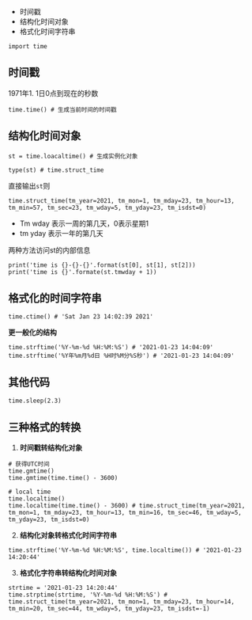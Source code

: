 - 时间戳
- 结构化时间对象
- 格式化时间字符串

```
import time
```

## 时间戳

1971年1. 1日0点到现在的秒数

```
time.time() # 生成当前时间的时间戳
```

## 结构化时间对象

```
st = time.loacaltime() # 生成实例化对象
```

```
type(st) # time.struct_time
```

直接输出`st`则

```
time.struct_time(tm_year=2021, tm_mon=1, tm_mday=23, tm_hour=13, tm_min=57, tm_sec=23, tm_wday=5, tm_yday=23, tm_isdst=0)
```

- Tm wday 表示一周的第几天，0表示星期1
- tm yday 表示一年的第几天

两种方法访问st的内部信息

```
print('time is {}-{}-{}'.format(st[0], st[1], st[2]))
print('time is {}'.formate(st.tmwday + 1))
```

## 格式化的时间字符串

```
time.ctime() # 'Sat Jan 23 14:02:39 2021'
```

**更一般化的结构**

```
time.strftime('%Y-%m-%d %H:%M:%S') # '2021-01-23 14:04:09'
time.strftime('%Y年%m月%d日 %H时%M分%S秒') # '2021-01-23 14:04:09'
```

## 其他代码

```
time.sleep(2.3)
```

## 三种格式的转换

1. **时间戳转结构化对象**

```
# 获得UTC时间
time.gmtime()
time.gmtime(time.time() - 3600)
```

```
# local time
time.localtime()
time.localtime(time.time() - 3600) # time.struct_time(tm_year=2021, tm_mon=1, tm_mday=23, tm_hour=13, tm_min=16, tm_sec=46, tm_wday=5, tm_yday=23, tm_isdst=0)
```

2. **结构化对象转格式化时间字符串**

```
time.strftime('%Y-%m-%d %H:%M:%S', time.localtime()) # '2021-01-23 14:20:44'
```

3. **格式化字符串转结构化时间对象**

```
strtime = '2021-01-23 14:20:44'
time.strptime(strtime, '%Y-%m-%d %H:%M:%S') # time.struct_time(tm_year=2021, tm_mon=1, tm_mday=23, tm_hour=14, tm_min=20, tm_sec=44, tm_wday=5, tm_yday=23, tm_isdst=-1)
```

